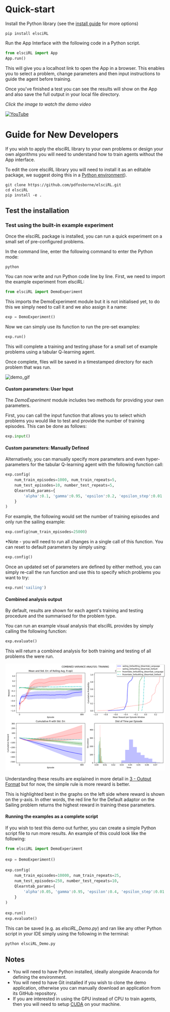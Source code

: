 # Quick-start

Install the Python library (see the [install guide](https://github.com/pdfosborne/elsciRL#install-guide) for more options)
```
pip install elsciRL
```

Run the App Interface with the following code in a Python script.  
```python
from elsciRL import App
App.run()
```

This will give you a localhost link to open the App in a browser. This enables you to select a problem, change parameters and then input instructions to guide the agent before training. 

Once you've finished a test you can see the results will show on the App and also save the full output in your local file directory.

*Click the image to watch the demo video*

[![YouTube](http://i.ytimg.com/vi/JbPtl7Sk49Y/hqdefault.jpg)](https://www.youtube.com/watch?v=JbPtl7Sk49Y)

# Guide for New Developers

If you wish to apply the elsciRL library to your own problems or design your own algorithms you will need to understand how to train agents without the App interface. 

To edit the core elsciRL library you will need to install it as an editable package, we suggest doing this in a [Python environment](https://github.com/pdfosborne/elsciRL#using-a-python-environment)).
```
git clone https://github.com/pdfosborne/elsciRL.git
cd elsciRL
pip install -e .
```

## Test the installation 

### Test using the built-in example experiment

Once the elsciRL package is installed, you can run a quick experiment on a small set of pre-configured problems. 

In the command line, enter the following command to enter the Python mode:

```
python
```

You can now write and run Python code line by line. First, we need to import the example experiment from elsciRL:

```python
from elsciRL import DemoExperiment
```

This imports the DemoExperiment module but it is not initialised yet, to do this we simply need to call it and we also assign it a name:

```python 
exp = DemoExperiment()
```

Now we can simply use its function to run the pre-set examples:

```python 
exp.run()
```

This will complete a training and testing phase for a small set of example problems using a tabular Q-learning agent.

Once complete, files will be saved in a timestamped directory for each problem that was run.

![demo\_gif](<./_images/elsciRL_demo_short.gif>)

#### Custom parameters: User Input

The *DemoExperiment* module includes two methods for providing your own parameters.

First, you can call the input function that allows you to select which problems you would like to test and provide the number of training episodes. This can be done as follows:

```python
exp.input()
```

#### Custom parameters: Manually Defined

Alternatively, you can manually specify more parameters and even hyper-parameters for the tabular Q-learning agent with the following function call:

```python
exp.config(
	num_train_episodes=1000, num_train_repeats=5,
	num_test_episodes=10, number_test_repeats=5,
	Qlearntab_params={
		'alpha':0.1, 'gamma':0.95, 'epsilon':0.2, 'epsilon_step':0.01
	}
)
```

For example, the following would set the number of training episodes and only run the sailing example:

```python
exp.config(num_train_episodes=25000)
```

*Note - you will need to run all changes in a single call of this function. You can reset to default parameters by simply using: 

```python
exp.config()
```

Once an updated set of parameters are defined by either method, you can simply re-call the run function and use this to specify which problems you want to try:

```python 
exp.run('sailing')
```

#### Combined analysis output

By default, results are shown for each agent's training and testing procedure and the summarised for the problem type.

You can run an example visual analysis that elsciRL provides by simply calling the following function:

```python
exp.evaluate()
```


This will return a combined analysis for both training and testing of all problems the were run. 

![variance\_comparison\_TRAINING](<./attachments/variance_comparison_TRAINING.png>)

Understanding these results are explained in more detail in [3 - Output Format](<./3 - Output Format.md>) but for now, the simple rule is more reward is better. 

This is highlighted best in the graphs on the left side where reward is shown on the y-axis. In other words, the red line for the Default adaptor on the Sailing problem returns the highest reward in training these parameters.

#### Running the examples as a complete script

If you wish to test this demo out further, you can create a simple Python script file to run more results. An example of this could look like the following:

```python title:test.py
from elsciRL import DemoExperiment

exp = DemoExperiment()

exp.config(
	num_train_episodes=10000, num_train_repeats=25,
	num_test_episodes=250, number_test_repeats=10,
	Qlearntab_params={
		'alpha':0.05, 'gamma':0.95, 'epsilon':0.4, 'epsilon_step':0.01
	}
)

exp.run()
exp.evaluate()
```

This can be saved (e.g. as *elsciRL_Demo.py*) and ran like any other Python script in your IDE simply using the following in the terminal:

```
python elsciRL_Demo.py
```


## Notes
- You will need to have Python installed, ideally alongside Anaconda for defining the environment.
- You will need to have Git installed if you wish to clone the demo application, otherwise you can manually download an application from its GitHub repository.
- If you are interested in using the GPU instead of CPU to train agents, then you will need to setup [CUDA](https://docs.nvidia.com/cuda/cuda-installation-guide-microsoft-windows/) on your machine.
